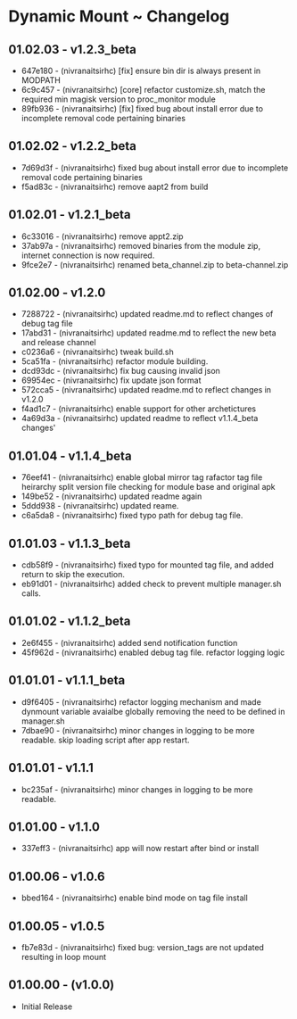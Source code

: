 # Dynamic Mount ~ Changelog
## 01.02.03 - v1.2.3_beta 
- 647e180 - (nivranaitsirhc) [fix] ensure bin dir is always present in MODPATH
- 6c9c457 - (nivranaitsirhc) [core] refactor customize.sh, match the required min magisk version to proc_monitor module
- 89fb936 - (nivranaitsirhc) [fix] fixed bug about install error due to incomplete removal code pertaining binaries
## 01.02.02 - v1.2.2_beta 
- 7d69d3f - (nivranaitsirhc) fixed bug about install error due to incomplete removal code pertaining binaries
- f5ad83c - (nivranaitsirhc) remove aapt2 from build
## 01.02.01 - v1.2.1_beta 
- 6c33016 - (nivranaitsirhc) remove appt2.zip
- 37ab97a - (nivranaitsirhc) removed binaries from the module zip, internet connection is now required.
- 9fce2e7 - (nivranaitsirhc) renamed beta_channel.zip to beta-channel.zip
## 01.02.00 - v1.2.0 
- 7288722 - (nivranaitsirhc) updated readme.md to reflect changes of debug tag file
- 17abd31 - (nivranaitsirhc) updated readme.md to reflect the new beta and release channel
- c0236a6 - (nivranaitsirhc) tweak build.sh
- 5ca51fa - (nivranaitsirhc) refactor module building.
- dcd93dc - (nivranaitsirhc) fix bug causing invalid json
- 69954ec - (nivranaitsirhc) fix update json format
- 572cca5 - (nivranaitsirhc) updated readme.md to reflect changes in v1.2.0
- f4ad1c7 - (nivranaitsirhc) enable support for other archetictures
- 4a69d3a - (nivranaitsirhc) updated readme to reflect v1.1.4_beta changes'
## 01.01.04 - v1.1.4_beta 
- 76eef41 - (nivranaitsirhc) enable global mirror tag rafactor tag file heirarchy split version file checking for module base and original apk
- 149be52 - (nivranaitsirhc) updated readme again
- 5ddd938 - (nivranaitsirhc) updated reame.
- c6a5da8 - (nivranaitsirhc) fixed typo path for debug tag file.
## 01.01.03 - v1.1.3_beta 
- cdb58f9 - (nivranaitsirhc) fixed typo for mounted tag file, and added return to skip the execution.
- eb91d01 - (nivranaitsirhc) added check to prevent multiple manager.sh calls.
## 01.01.02 - v1.1.2_beta 
- 2e6f455 - (nivranaitsirhc) added send notification function
- 45f962d - (nivranaitsirhc) enabled debug tag file. refactor logging logic
## 01.01.01 - v1.1.1_beta 
- d9f6405 - (nivranaitsirhc) refactor logging mechanism and made dynmount variable avaialbe globally removing the need to be defined in manager.sh
- 7dbae90 - (nivranaitsirhc) minor changes in logging to be more readable. skip loading script after app restart.
## 01.01.01 - v1.1.1 
- bc235af - (nivranaitsirhc) minor changes in logging to be more readable.
## 01.01.00 - v1.1.0 
- 337eff3 - (nivranaitsirhc) app will now restart after bind or install
## 01.00.06 - v1.0.6 
- bbed164 - (nivranaitsirhc) enable bind mode on tag file install
## 01.00.05 - v1.0.5 
- fb7e83d - (nivranaitsirhc) fixed bug: version_tags are not updated resulting in loop mount
## 01.00.00 - (v1.0.0)
- Initial Release
